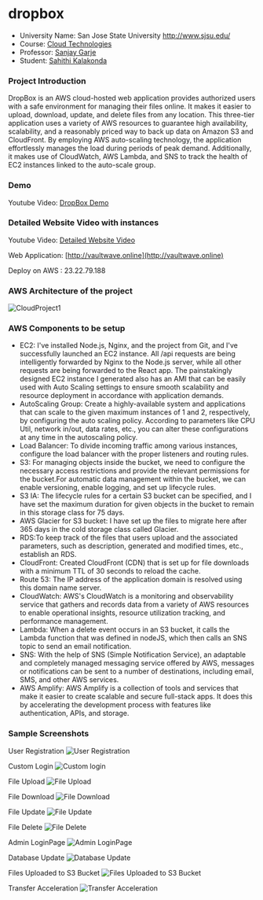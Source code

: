 # dropbox

*	University Name: San Jose State University http://www.sjsu.edu/ 
*	Course: [Cloud Technologies](http://info.sjsu.edu/web-dbgen/catalog/courses/CMPE281.html)
*	Professor: [Sanjay Garje](https://www.linkedin.com/in/sanjaygarje/)
*	Student: [Sahithi Kalakonda](https://www.linkedin.com/in/sahithik14)

### Project Introduction
DropBox is an AWS cloud-hosted web application provides authorized users with a safe environment for managing their files online. It makes it easier to upload, download, update, and delete files from any location. This three-tier application uses a variety of AWS resources to guarantee high availability, scalability, and a reasonably priced way to back up data on Amazon S3 and CloudFront. By employing AWS auto-scaling technology, the application effortlessly manages the load during periods of peak demand. Additionally, it makes use of CloudWatch, AWS Lambda, and SNS to track the health of EC2 instances linked to the auto-scale group.

### Demo
Youtube Video: [DropBox Demo](https://youtu.be/k2G63HiT3Ps)

### Detailed Website Video with instances
Youtube Video: [Detailed Website Video](https://youtu.be/umtCgPsoYMk)

Web Application: [http://vaultwave.online](http://vaultwave.online)

Deploy on AWS : 23.22.79.188

### AWS Architecture of the project
![CloudProject1](https://github.com/sahithi-kalakonda/dropbox/blob/485636036015292b8045701710e04d412030fbf2/arch.jpg)


### AWS Components to be setup
* EC2: I've installed Node.js, Nginx, and the project from Git, and I've successfully launched an EC2 instance. All /api requests are being intelligently forwarded by Nginx to the Node.js server, while all other requests are being forwarded to the React app. The painstakingly designed EC2 instance I generated also has an AMI that can be easily used with Auto Scaling settings to ensure smooth scalability and resource deployment in accordance with application demands.
* AutoScaling Group: Create a highly-available system and applications that can scale to the given maximum instances of 1 and 2, respectively, by configuring the auto scaling policy. According to parameters like CPU Util, network in/out, data rates, etc., you can alter these configurations at any time in the autoscaling policy.
* Load Balancer: To divide incoming traffic among various instances, configure the load balancer with the proper listeners and routing rules.
* S3: For managing objects inside the bucket, we need to configure the necessary access restrictions and provide the relevant permissions for the bucket.For automatic data management within the bucket, we can enable versioning, enable logging, and set up lifecycle rules.
* S3 IA: The lifecycle rules for a certain S3 bucket can be specified, and I have set the maximum duration for given objects in the bucket to remain in this storage class for 75 days.
* AWS Glacier for S3 bucket: I have set up the files to migrate here after 365 days in the cold storage class called Glacier.
* RDS:To keep track of the files that users upload and the associated parameters, such as description, generated and modified times, etc., establish an RDS.
* CloudFront: Created CloudFront (CDN) that is set up for file downloads with a minimum TTL of 30 seconds to reload the cache.
* Route 53: The IP address of the application domain is resolved using this domain name server.
* CloudWatch: AWS's CloudWatch is a monitoring and observability service that gathers and records data from a variety of AWS resources to enable operational insights, resource utilization tracking, and performance management.
* Lambda: When a delete event occurs in an S3 bucket, it calls the Lambda function that was defined in nodeJS, which then calls an SNS topic to send an email notification.
* SNS: With the help of SNS (Simple Notification Service), an adaptable and completely managed messaging service offered by AWS, messages or notifications can be sent to a number of destinations, including email, SMS, and other AWS services.
* AWS Amplify: AWS Amplify is a collection of tools and services that make it easier to create scalable and secure full-stack apps. It does this by accelerating the development process with features like authentication, APIs, and storage.

### Sample Screenshots
User Registration
![User Registration](https://github.com/sahithi-kalakonda/dropbox/blob/f62e333d5dbc40f98972728194d40dae352f183b/userRegistartion.png)

Custom Login
![Custom login](https://github.com/sahithi-kalakonda/dropbox/blob/de32ccd42a21482a247ec0e3a368a5a926ff2dfd/login.png)

File Upload
![File Upload](https://github.com/sahithi-kalakonda/dropbox/blob/f6dc34474642079a80bd0cc96c91a5a4c93892ce/fileupload.png)

File Download
![File Download](https://github.com/sahithi-kalakonda/dropbox/blob/018c8f8038c1ef468b549dd53ced79db1735c792/Filedownload.png)

File Update
![File Update](https://github.com/sahithi-kalakonda/dropbox/blob/543a15521bdaddda641dd5b87438cfa3aeec2fb0/FileUpdate.png)

File Delete
![File Delete](https://github.com/sahithi-kalakonda/dropbox/blob/3ce6b9b45d81ca68b16239d356aefd30b65559df/delete.png)

Admin LoginPage
![Admin LoginPage](https://github.com/sahithi-kalakonda/dropbox/blob/3ce6b9b45d81ca68b16239d356aefd30b65559df/delete.png)

Database Update
![Database Update](https://github.com/sahithi-kalakonda/dropbox/blob/9fbf1f191e412cd34ff42cd7638058e286524516/Screen%20Shot%202023-10-16%20at%208.44.38%20PM.png)

Files Uploaded to S3 Bucket
![Files Uploaded to S3 Bucket](https://github.com/sahithi-kalakonda/dropbox/blob/e38898b9aa6d07f68542bfa93540387c608a0e7f/S3Bucketfiles.png)

Transfer Acceleration
![Transfer Acceleration](https://github.com/sahithi-kalakonda/dropbox/blob/01818bb0becf699f16783c5671645897aa892025/TrnasferAcceleration.png)
